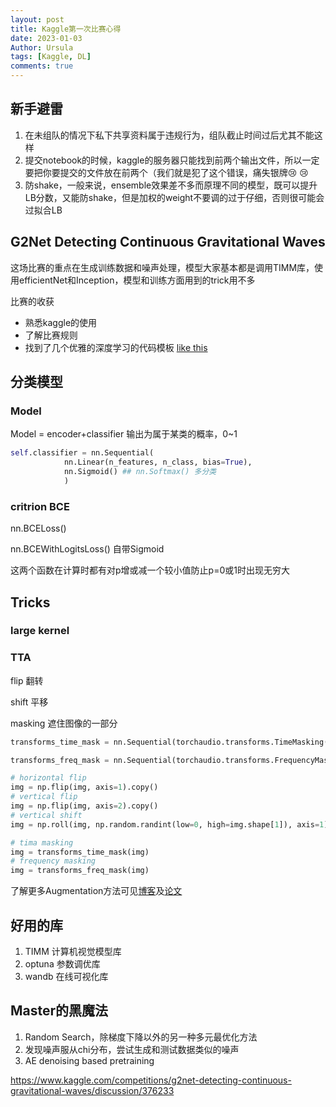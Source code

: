 ```yaml
---
layout: post
title: Kaggle第一次比赛心得
date: 2023-01-03
Author: Ursula
tags: [Kaggle, DL]
comments: true
--- 
```


## 新手避雷
1. 在未组队的情况下私下共享资料属于违规行为，组队截止时间过后尤其不能这样
2. 提交notebook的时候，kaggle的服务器只能找到前两个输出文件，所以一定要把你要提交的文件放在前两个（我们就是犯了这个错误，痛失银牌:cry: :cry:
3. 防shake，一般来说，ensemble效果差不多而原理不同的模型，既可以提升LB分数，又能防shake，但是加权的weight不要调的过于仔细，否则很可能会过拟合LB


## G2Net Detecting Continuous Gravitational Waves

这场比赛的重点在生成训练数据和噪声处理，模型大家基本都是调用TIMM库，使用efficientNet和Inception，模型和训练方面用到的trick用不多

比赛的收获
- 熟悉kaggle的使用
- 了解比赛规则
- 找到了几个优雅的深度学习的代码模板
  [like this](https://www.kaggle.com/code/batprem/inception-v4-score-boost)


## 分类模型

### Model
Model = encoder+classifier 输出为属于某类的概率，0~1

```python
self.classifier = nn.Sequential(
            nn.Linear(n_features, n_class, bias=True),
            nn.Sigmoid() ## nn.Softmax() 多分类
            )
```

### critrion BCE
nn.BCELoss()

nn.BCEWithLogitsLoss() 自带Sigmoid

这两个函数在计算时都有对p增或减一个较小值防止p=0或1时出现无穷大

## Tricks

### large kernel

### TTA
flip 翻转

shift 平移

masking 遮住图像的一部分

```python
transforms_time_mask = nn.Sequential(torchaudio.transforms.TimeMasking(time_mask_param=10))

transforms_freq_mask = nn.Sequential(torchaudio.transforms.FrequencyMasking(freq_mask_param=10))

# horizontal flip
img = np.flip(img, axis=1).copy()
# vertical flip
img = np.flip(img, axis=2).copy()
# vertical shift
img = np.roll(img, np.random.randint(low=0, high=img.shape[1]), axis=1)

# tima masking
img = transforms_time_mask(img)
# frequency masking
img = transforms_freq_mask(img)
```

了解更多Augmentation方法可见[博客](https://zhuanlan.zhihu.com/p/41679153)及[论文](https://arxiv.org/abs/1904.08779)

## 好用的库
1. TIMM 计算机视觉模型库
2. optuna 参数调优库
3. wandb 在线可视化库

## Master的黑魔法
1. Random Search，除梯度下降以外的另一种多元最优化方法
2. 发现噪声服从chi分布，尝试生成和测试数据类似的噪声
3. AE denoising based pretraining

https://www.kaggle.com/competitions/g2net-detecting-continuous-gravitational-waves/discussion/376233
